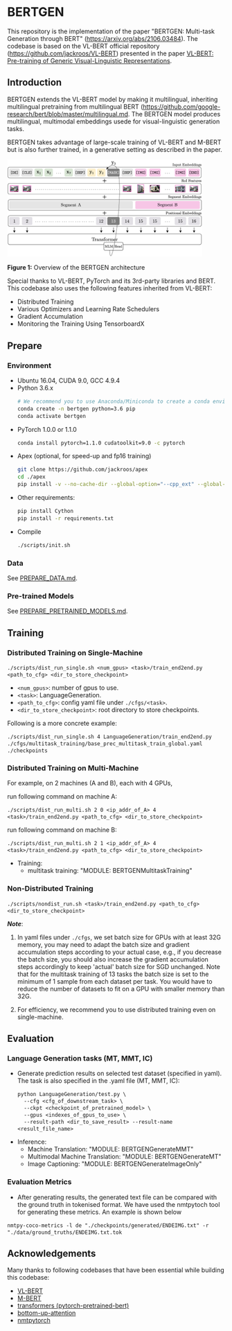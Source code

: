 # BERTGEN

This repository is the implementation of the paper "BERTGEN: Multi-task Generation through BERT"  (https://arxiv.org/abs/2106.03484). The codebase is based on the VL-BERT official repository (https://github.com/jackroos/VL-BERT) presented in the paper 
[VL-BERT: Pre-training of Generic Visual-Linguistic Representations](https://arxiv.org/abs/1908.08530).


## Introduction

BERTGEN extends the VL-BERT model by making it multilingual, inheriting multilingual pretraining from multilingual BERT (https://github.com/google-research/bert/blob/master/multilingual.md. The BERTGEN model produces multilingual, multimodal embeddings usede for  visual-linguistic generation tasks. 

 BERTGEN takes advantage of large-scale training of VL-BERT and M-BERT but is also further trained, in a generative setting as described in the paper.

<img src="./figs/bertgen.jpg" alt="drawing" width="450"/>

**Figure 1:** Overview of the BERTGEN architecture

Special thanks to VL-BERT, PyTorch and its 3rd-party libraries and BERT. This codebase also uses the following features inherited from VL-BERT:
* Distributed Training
* Various Optimizers and Learning Rate Schedulers
* Gradient Accumulation
* Monitoring the Training Using TensorboardX

## Prepare

### Environment
* Ubuntu 16.04, CUDA 9.0, GCC 4.9.4
* Python 3.6.x
    ```bash
    # We recommend you to use Anaconda/Miniconda to create a conda environment
    conda create -n bertgen python=3.6 pip
    conda activate bertgen
    ```
* PyTorch 1.0.0 or 1.1.0
    ```bash
    conda install pytorch=1.1.0 cudatoolkit=9.0 -c pytorch
    ```
* Apex (optional, for speed-up and fp16 training)
    ```bash
    git clone https://github.com/jackroos/apex
    cd ./apex
    pip install -v --no-cache-dir --global-option="--cpp_ext" --global-option="--cuda_ext" ./  
    ```
* Other requirements:
    ```bash
    pip install Cython
    pip install -r requirements.txt
    ```
* Compile
    ```bash
    ./scripts/init.sh
    ```

### Data

See [PREPARE_DATA.md](data/PREPARE_DATA.md).

### Pre-trained Models

See [PREPARE_PRETRAINED_MODELS.md](model/pretrained_model/PREPARE_PRETRAINED_MODELS.md).



## Training

### Distributed Training on Single-Machine

```
./scripts/dist_run_single.sh <num_gpus> <task>/train_end2end.py <path_to_cfg> <dir_to_store_checkpoint>
```
* ```<num_gpus>```: number of gpus to use.
* ```<task>```: LanguageGeneration.
* ```<path_to_cfg>```: config yaml file under ```./cfgs/<task>```.
* ```<dir_to_store_checkpoint>```: root directory to store checkpoints.


Following is a more concrete example:
```
./scripts/dist_run_single.sh 4 LanguageGeneration/train_end2end.py ./cfgs/multitask_training/base_prec_multitask_train_global.yaml ./checkpoints
```

### Distributed Training on Multi-Machine

For example, on 2 machines (A and B), each with 4 GPUs, 

run following command on machine A:
```
./scripts/dist_run_multi.sh 2 0 <ip_addr_of_A> 4 <task>/train_end2end.py <path_to_cfg> <dir_to_store_checkpoint>
```

run following command on machine B:
```
./scripts/dist_run_multi.sh 2 1 <ip_addr_of_A> 4 <task>/train_end2end.py <path_to_cfg> <dir_to_store_checkpoint>
```

- Training:
    - multitask training:  "MODULE: BERTGENMultitaskTraining"


### Non-Distributed Training
```
./scripts/nondist_run.sh <task>/train_end2end.py <path_to_cfg> <dir_to_store_checkpoint>
```

***Note***:

1. In yaml files under ```./cfgs```, we set batch size for GPUs with at least 32G memory, you may need to adapt the batch size and 
gradient accumulation steps according to your actual case, e.g., if you decrease the batch size, you should also 
increase the gradient accumulation steps accordingly to keep 'actual' batch size for SGD unchanged. Note that for the multitask training of 13 tasks the batch size is set to the minimum of 1 sample from each dataset per task. You would have to reduce the number of datasets to fit on a GPU with smaller memory than 32G.

2. For efficiency, we recommend you to use distributed training even on single-machine.

## Evaluation

### Language Generation tasks (MT, MMT, IC)

* Generate prediction results on selected test dataset (specified in yaml). The task is also specified in the .yaml file (MT, MMT, IC):
  ```
  python LanguageGeneration/test.py \
    --cfg <cfg_of_downstream_task> \
    --ckpt <checkpoint_of_pretrained_model> \
    --gpus <indexes_of_gpus_to_use> \
    --result-path <dir_to_save_result> --result-name <result_file_name>
  ```


- Inference:
    - Machine Translation:  "MODULE: BERTGENGenerateMMT"
    - Multimodal Machine Translation:  "MODULE: BERTGENGenerateMT"
    - Image Captioning:  "MODULE: BERTGENGenerateImageOnly"


### Evaluation Metrics

* After generating results, the generated text file can be compared with the ground truth in tokenised format. We have used the nmtpytoch tool for generating these metrics. An example is shown below

```
nmtpy-coco-metrics -l de "./checkpoints/generated/ENDEIMG.txt" -r "./data/ground_truths/ENDEIMG.txt.tok
```


## Acknowledgements

Many thanks to following codebases that have been essential while building this codebase:
* [VL-BERT](https://github.com/jackroos/VL-BERT)
* [M-BERT](https://github.com/google-research/bert/blob/master/multilingual.md)
* [transformers (pytorch-pretrained-bert)](https://github.com/huggingface/transformers) 
* [bottom-up-attention](https://github.com/peteanderson80/bottom-up-attention)
* [nmtpytorch](https://github.com/lium-lst/nmtpytorch)


